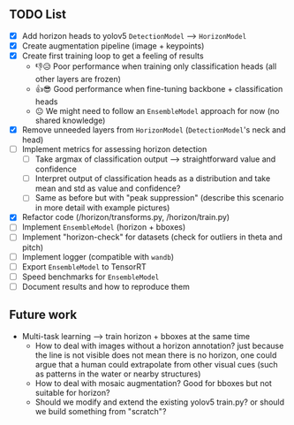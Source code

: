 ## TODO List

- [x] Add horizon heads to yolov5 `DetectionModel` --> `HorizonModel`
- [x] Create augmentation pipeline (image + keypoints)
- [x] Create first training loop to get a feeling of results
  - 👎😥 Poor performance when training only classification heads (all other layers are frozen)
  - 👍😎 Good performance when fine-tuning backbone + classification heads
  - 😐 We might need to follow an `EnsembleModel` approach for now (no shared knowledge)
- [x] Remove unneeded layers from `HorizonModel` (`DetectionModel`'s neck and head)
- [ ] Implement metrics for assessing horizon detection
  - [ ] Take argmax of classification output --> straightforward value and confidence
  - [ ] Interpret output of classification heads as a distribution and take mean and std as value and confidence?
  - [ ] Same as before but with "peak suppression" (describe this scenario in more detail with example pictures)
- [x] Refactor code (/horizon/transforms.py, /horizon/train.py)
- [ ] Implement `EnsembleModel` (horizon + bboxes)
- [ ] Implement "horizon-check" for datasets (check for outliers in theta and pitch)
- [ ] Implement logger (compatible with `wandb`)
- [ ] Export `EnsembleModel` to TensorRT
- [ ] Speed benchmarks for `EnsembleModel`
- [ ] Document results and how to reproduce them

## Future work

- Multi-task learning --> train horizon + bboxes at the same time
  - How to deal with images without a horizon annotation? just because the line is not visible does not mean there is no horizon, one could argue that a human could extrapolate from other visual cues (such as patterns in the water or nearby structures)
  - How to deal with mosaic augmentation? Good for bboxes but not suitable for horizon?
  - Should we modify and extend the existing yolov5 train.py? or should we build something from "scratch"?
